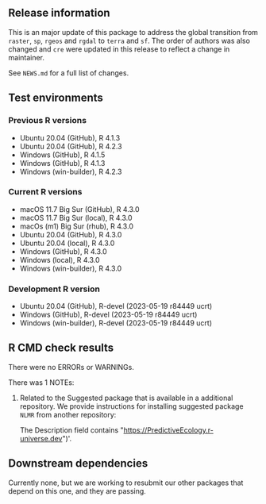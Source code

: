 ## Release information

This is an major update of this package to address the global transition from `raster`, `sp`, `rgeos` and `rgdal` to `terra` and `sf`. The order of authors was also changed and `cre` were updated in this release to reflect a change in maintainer.  

See `NEWS.md` for a full list of changes.

## Test environments

### Previous R versions
* Ubuntu 20.04                 (GitHub), R 4.1.3
* Ubuntu 20.04                 (GitHub), R 4.2.3
* Windows                      (GitHub), R 4.1.5
* Windows                      (GitHub), R 4.1.3
* Windows                 (win-builder), R 4.2.3

### Current R versions
* macOS 11.7 Big Sur           (GitHub), R 4.3.0
* macOS 11.7 Big Sur            (local), R 4.3.0
* macOs (m1) Big Sur             (rhub), R 4.3.0
* Ubuntu 20.04                 (GitHub), R 4.3.0
* Ubuntu 20.04                  (local), R 4.3.0 
* Windows                      (GitHub), R 4.3.0
* Windows                       (local), R 4.3.0
* Windows                 (win-builder), R 4.3.0

### Development R version
* Ubuntu 20.04                 (GitHub), R-devel (2023-05-19 r84449 ucrt)
* Windows                      (GitHub), R-devel (2023-05-19 r84449 ucrt)
* Windows                 (win-builder), R-devel (2023-05-19 r84449 ucrt)
## R CMD check results

There were no ERRORs or WARNINGs.

There was 1 NOTEs:

1. Related to the Suggested package that is available in a additional repository. We provide instructions for installing suggested package `NLMR` from another repository:

    The Description field contains
        "https://PredictiveEcology.r-universe.dev")'.

## Downstream dependencies

Currently none, but we are working to resubmit our other packages that depend on this one, and they are passing.
